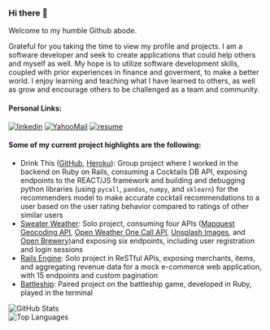 ### Hi there 👋

Welcome to my humble Github abode.

Grateful for you taking the time to view my profile and projects. I am a software developer and seek to create applications that could help others and myself as well. My hope is to utilize software development skills, coupled with prior experiences in finance and goverment, to make a better world. I enjoy learning and teaching what I have learned to others, as well as grow and encourage others to be challenged as a team and community.

#### Personal Links:
<section display="inline-block">
 <a href="https://www.linkedin.com/in/markcyen/"><img alt="linkedin" src="https://img.shields.io/badge/LinkedIn-0077B5?style=for-the-badge&logo=linkedin&logoColor=white"/></a>
 <a href="mailto:markcyen@yahoo.com"><img alt="YahooMail" src="https://img.shields.io/badge/Email-6001D2?style=for-the-badge&logo=Yahoo!&logoColor=white" /></a>
 <a href="https://docs.google.com/document/d/1c8WD8I3y1yv9RnzqKaBEDytLacen8IBkY3kV0QVKlUo/edit#")><img alt="resume" src="https://img.shields.io/badge/-Resume-f2c236.svg?style=for-the-badge&colorB=0078D4" /></a>
</section>

#### Some of my current project highlights are the following: 
 - Drink This ([GitHub](https://github.com/drink-this), [Heroku](https://drink-this-frontend.herokuapp.com/)): Group project where I worked in the backend on Ruby on Rails, consuming a Cocktails DB API, exposing endpoints to the REACT/JS framework and building and debugging python libraries (using `pycall`, `pandas`, `numpy`, and `sklearn`) for the recommenders model to make accurate cocktail recommendations to a user based on the user rating behavior compared to ratings of other similar users
 - [Sweater Weather](https://github.com/markcyen/sweater-weather): Solo project, consuming four APIs ([Mapquest Geocoding API](https://developer.mapquest.com/documentation/geocoding-api/), [Open Weather One Call API](https://openweathermap.org/api/one-call-api), [Unsplash Images](https://unsplash.com/developers), and [Open Brewery](https://www.openbrewerydb.org/))and exposing six endpoints, including user registration and login sessions
 - [Rails Engine](https://github.com/markcyen/rails-engine): Solo project in ReSTful APIs, exposing merchants, items, and aggregating revenue data for a mock e-commerce web application, with 15 endpoints and custom pagination
 - [Battleship](https://github.com/markcyen/Battleship): Paired project on the battleship game, developed in Ruby, played in the terminal

![GitHub Stats](https://github-readme-stats.vercel.app/api?username=markcyen&show_icons=true&theme=tokyonight)  
![Top Languages](https://github-readme-stats.vercel.app/api/top-langs/?username=markcyen&layout=compact&theme=tokyonight)

<!-- <a href="https://github.com/markcyen/github-readme-stats">
  <img align="center" src="https://github-readme-stats.vercel.app/api/pin/?username=markcyen&repo=github-readme-stats" />
</a>
<a href="https://github.com/markcyen/convoychat">
  <img align="center" src="https://github-readme-stats.vercel.app/api/pin/?username=markcyen&repo=convoychat" />
</a> -->

<!-- [![willianrod's wakatime stats](https://github-readme-stats.vercel.app/api/wakatime?username=willianrod)](https://github.com/markcyen/github-readme-stats) -->

<!--
**markcyen/markcyen** is a ✨ _special_ ✨ repository because its `README.md` (this file) appears on your GitHub profile.

Here are some ideas to get you started:

- 🔭 I’m currently working on ...
- 🌱 I’m currently learning ...
- 👯 I’m looking to collaborate on ...
- 🤔 I’m looking for help with ...
- 💬 Ask me about ...
- 📫 How to reach me: ...
- 😄 Pronouns: ...
- ⚡ Fun fact: ...
-->
